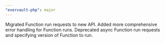 ```yaml
---
"evervault-php": major
---
```


Migrated Function run requests to new API. Added more comprehensive error handling for Function runs. Deprecated async Function run requests and specifying version of Function to run.
